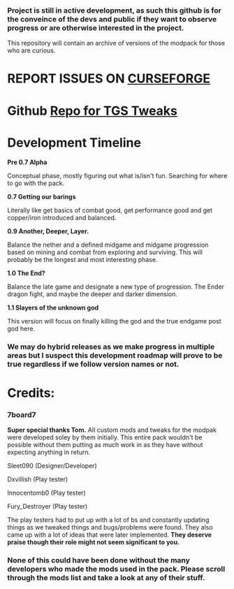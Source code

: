 ### Project is still in active development, as such this github is for the conveince of the devs and public if they want to observe progress or are otherwise interested in the project.
This repository will contain an archive of versions of the modpack for those who are curious.
# REPORT ISSUES ON [CURSEFORGE](https://legacy.curseforge.com/minecraft/modpacks/the-great-silence/issues/create)

# Github [Repo for TGS Tweaks](https://github.com/Closed-Sleet/TGS-Tweaks)

# Development Timeline
  **Pre 0.7 Alpha**

  Conceptual phase, mostly figuring out what is/isn't fun. Searching for where to go with the pack.

 **0.7 Getting our barings**

  Literally like get basics of combat good, get performance good and get copper/iron introduced and balanced.

 **0.9 Another, Deeper, Layer.**
 
 Balance the nether and a defined midgame and midgame progression based on mining and combat from exploring and surviving. This will probably be the longest and most interesting phase.

 **1.0 The End?**
 
 Balance the late game and designate a new type of progression.
 The Ender dragon fight, and maybe the deeper and darker dimension. 

 **1.1 Slayers of the unknown god**
 
  This version will focus on finally killing the god and the true endgame post god here. 

 ### We may do hybrid releases as we make progress in multiple areas but I suspect this development roadmap will prove to be true regardless if we follow version names or not.

# Credits:
### **7board7** 
**Super special thanks Tom.** All custom mods and tweaks for the modpak were developed soley by them initially. This entire pack wouldn't be possible without them putting as much work in as they have without expecting anything in return.  

Sleet090 (Designer/Developer)  

Dxvillish (Play tester)  

Innocentomb0 (Play tester)  

Fury_Destroyer (Play tester)  

The play testers had to put up with a lot of bs and constantly updating things as we tweaked things and bugs/problems were found.
They also came up with a lot of ideas that were later implemented.
**They deserve praise though their role might not seem significant to you.**

### None of this could have been done without the many developers who made the mods used in the pack. Please scroll through the mods list and take a look at any of their stuff. 
